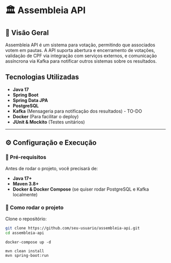 # 🏛 Assembleia API

## 📖 Visão Geral
Assembleia API é um sistema para votação, permitindo que associados votem em pautas. A API suporta abertura e encerramento de votações, validação de CPF via integração com serviços externos, e comunicação assíncrona via Kafka para notificar outros sistemas sobre os resultados.

## Tecnologias Utilizadas
- **Java 17**
- **Spring Boot**
- **Spring Data JPA**
- **PostgreSQL**
- **Kafka** (Mensageria para notificação dos resultados) - TO-DO
- **Docker** (Para facilitar o deploy) 
- **JUnit & Mockito** (Testes unitários) 

---

## ⚙️ Configuração e Execução

### 🔹 Pré-requisitos
Antes de rodar o projeto, você precisará de:
- **Java 17+**
- **Maven 3.8+**
- **Docker & Docker Compose** (se quiser rodar PostgreSQL e Kafka localmente)

### 🔹 Como rodar o projeto
Clone o repositório:
```sh
git clone https://github.com/seu-usuario/assembleia-api.git
cd assembleia-api

```
```
docker-compose up -d
```
```
mvn clean install
mvn spring-boot:run


